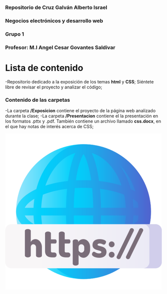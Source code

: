 ### Repositorio de Cruz Galván Alberto Israel
### Negocios electrónicos y desarrollo web
### Grupo 1
### Profesor: M.I Angel Cesar Govantes Saldivar

# Lista de contenido

-Repositorio dedicado a la exposición de los temas **html** y **CSS**;
Siéntete libre de revisar el proyecto y analizar el código;

### Contenido de las carpetas
-La carpeta **/Exposicion** contiene el proyecto de la página web analizado durante la clase;
-La carpeta **/Presentacion** contiene el la presentación en los formatos .pttx y .pdf. También
contiene un archivo llamado **css.docx**, en el que hay notas de interés acerca de CSS;


<p align="center">
  <img src="https://raw.githubusercontent.com/albertoicg01/DesarrolloWeb2022-2/main/img/img_readme.png"/>
</p>
